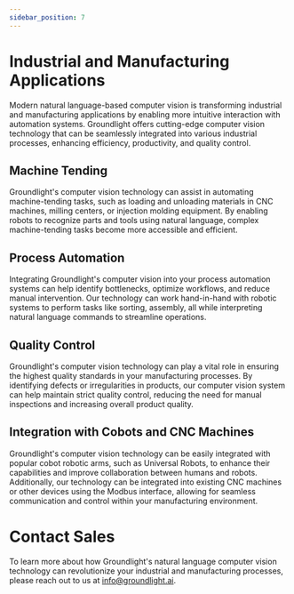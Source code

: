 ```yaml
---
sidebar_position: 7
---
```


# Industrial and Manufacturing Applications

Modern natural language-based computer vision is transforming industrial and manufacturing applications by enabling more intuitive interaction with automation systems. Groundlight offers cutting-edge computer vision technology that can be seamlessly integrated into various industrial processes, enhancing efficiency, productivity, and quality control.

## Machine Tending

Groundlight's computer vision technology can assist in automating machine-tending tasks, such as loading and unloading materials in CNC machines, milling centers, or injection molding equipment. By enabling robots to recognize parts and tools using natural language, complex machine-tending tasks become more accessible and efficient.

## Process Automation

Integrating Groundlight's computer vision into your process automation systems can help identify bottlenecks, optimize workflows, and reduce manual intervention. Our technology can work hand-in-hand with robotic systems to perform tasks like sorting, assembly, all while interpreting natural language commands to streamline operations.

## Quality Control

Groundlight's computer vision technology can play a vital role in ensuring the highest quality standards in your manufacturing processes. By identifying defects or irregularities in products, our computer vision system can help maintain strict quality control, reducing the need for manual inspections and increasing overall product quality.

## Integration with Cobots and CNC Machines

Groundlight's computer vision technology can be easily integrated with popular cobot robotic arms, such as Universal Robots, to enhance their capabilities and improve collaboration between humans and robots. Additionally, our technology can be integrated into existing CNC machines or other devices using the Modbus interface, allowing for seamless communication and control within your manufacturing environment.

# Contact Sales

To learn more about how Groundlight's natural language computer vision technology can revolutionize your industrial and manufacturing processes, please reach out to us at [info@groundlight.ai](mailto:info@groundlight.ai).